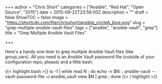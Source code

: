 +++
author = "Chris Short"
categories = ["Ansible", "Red Hat", "Open Source", "2015"]
date = 2015-09-22T23:56:00Z
description = ""
draft = false
ShowTOC = false
image = "https://shortcdn.com/file/chrisshort/ansible_circleA_blue.png"
slug = "grep-multiple-ansible-vault-files"
tags = ["ansible", "ansible-vault", "grep"]
title = "Grep Multiple Ansible Vault Files"

+++

Here's a handy one-liner to grep multiple Ansible Vault files (like group_vars). All you need is an Ansible Vault password file (outside of your configuration repo, please) and a little bash.

{{< highlight bash >}}
ls -1 | while read N ; do echo -n $N: ; ansible-vault --vault-password-file ~/.ansible_vault view $N | grep <STRING> ; done
{{< / highlight >}}
